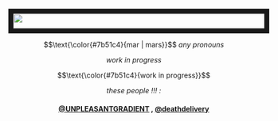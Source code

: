  </p>
 <p align="center">
<img src="https://pix.crd.co/assets/images/gallery05/dca1d635_original.png?v=52ef41fa" width="540" height="30" border="10"/>
</p>

 <p align="center">
$$\text{\color{#7b51c4}{mar | mars}}$$
  <em>any pronouns</em>
 </p>
 <p align="center">
   <em>work in progress</em>
 
 <p align="center">
 $$\text{\color{#7b51c4}{work in progress}}$$
 </p>



 <p align="center">
 <em>these people !!! : </em>
 </p>
<div align="center">

#### [@UNPLEASANTGRADIENT](https://github.com/UNPLEASANTGRADlENT) , [@deathdelivery](https://github.com/deathdelivery)<p/>
